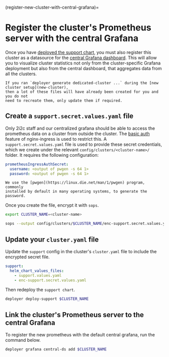 (register-new-cluster-with-central-grafana)=
# Register the cluster's Prometheus server with the central Grafana

Once you have [deployed the support chart](deploy-support-chart), you must also register this cluster as a datasource for the [central Grafana dashboard](grafana-dashboards:central). This will allow you to visualize cluster statistics not only from the cluster-specific Grafana deployment but also from the central dashboard, that aggregates data from all the clusters.

```{attention}
If you ran `deployer generate dedicated-cluster ...` during the [new cluster setup](new-cluster),
then a lot of these files will have already been created for you and you do not
need to recreate them, only update them if required.
```

## Create a `support.secret.values.yaml` file

Only 2i2c staff and our centralized grafana should be able to access the prometheus data on a cluster from outside the cluster.
The [basic auth](https://kubernetes.github.io/ingress-nginx/examples/auth/basic/) feature of nginx-ingress is used to restrict this.
A `support.secret.values.yaml` file is used to provide these secret credentials, which we create under the relevant `config/clusters/<cluster-name>/` folder.
It requires the following configuration:

```yaml
prometheusIngressAuthSecret:
  username: <output of pwgen -s 64 1>
  password: <output of pwgen -s 64 1>
```

```{note}
We use the [pwgen](https://linux.die.net/man/1/pwgen) program, commonly
installed by default in many operating systems, to generate the password.
```

Once you create the file, encrypt it with `sops`.

```bash
export CLUSTER_NAME=<cluster-name>
```

```bash
sops --output config/clusters/$CLUSTER_NAME/enc-support.secret.values.yaml --encrypt config/clusters/$CLUSTER_NAME/support.secret.values.yaml
```

## Update your `cluster.yaml` file

Update the `support` config in the cluster's `cluster.yaml` file to include the encrypted secret file.

```yaml
support:
  helm_chart_values_files:
    - support.values.yaml
    - enc-support.secret.values.yaml
```

Then redeploy the `support chart`.

```bash
deployer deploy-support $CLUSTER_NAME
```

## Link the cluster's Prometheus server to the central Grafana

To register the new prometheus with the default central grafana, run the command below.

```bash
deployer grafana central-ds add $CLUSTER_NAME
```
